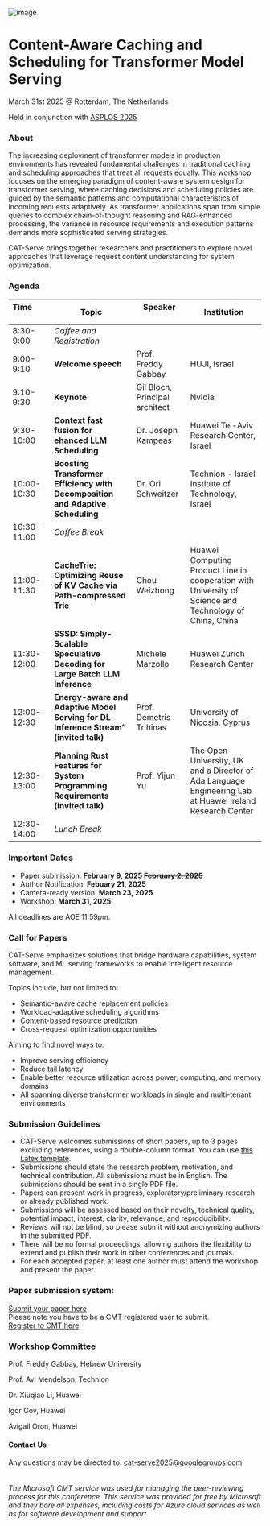 ![image](https://github.com/user-attachments/assets/37909ee7-dd81-4154-94f9-fc88fb477e7e)
# Content-Aware Caching and Scheduling for Transformer Model Serving

March 31st 2025 @ Rotterdam, The Netherlands

Held in conjunction with [ASPLOS 2025](https://www.asplos-conference.org/asplos2025/)

### About

The increasing deployment of transformer models in production environments has revealed fundamental challenges in traditional caching and scheduling approaches that treat all requests equally. This workshop focuses on the emerging paradigm of content-aware system design for transformer serving, where caching decisions and scheduling policies are guided by the semantic patterns and computational characteristics of incoming requests adaptively. As transformer applications span from simple queries to complex chain-of-thought reasoning and RAG-enhanced processing, the variance in resource requirements and execution patterns demands more sophisticated serving strategies.

CAT-Serve brings together researchers and practitioners to explore novel approaches that leverage request content understanding for system optimization.

### Agenda
| Time &nbsp;&nbsp;&nbsp;&nbsp;&nbsp;&nbsp;&nbsp;&nbsp;&nbsp;&nbsp;&nbsp;&nbsp;&nbsp;&nbsp;&nbsp; | Topic | Speaker &nbsp;&nbsp;&nbsp;&nbsp;&nbsp;&nbsp;&nbsp;&nbsp;&nbsp;&nbsp;&nbsp;&nbsp; | Institution |
|:-----------------|-------|---------|-------------|
|8:30-9:00| <i>Coffee and Registration</i> |
|9:00-9:10| <b>Welcome speech</b> |Prof. Freddy Gabbay|HUJI, Israel|
|9:10-9:30|<b>Keynote| Gil Bloch, Principal architect|Nvidia|
|9:30-10:00|<b>Context fast fusion for ehanced LLM Scheduling|Dr. Joseph Kampeas|Huawei Tel-Aviv Research Center, Israel|
|10:00-10:30|<b>Boosting Transformer Efficiency with Decomposition and Adaptive Scheduling|Dr. Ori Schweitzer|Technion - Israel Institute of Technology, Israel|
|10:30-11:00|<i>Coffee Break</i>|
|11:00-11:30|<b>CacheTrie: Optimizing Reuse of KV Cache via Path-compressed Trie</b>|Chou Weizhong|Huawei Computing Product Line in cooperation with University of Science and Technology of China, China|
|11:30-12:00|<b>SSSD: Simply-Scalable Speculative Decoding for Large Batch LLM Inference</b>|Michele Marzollo|Huawei Zurich Research Center|
|12:00-12:30|<b>Energy-aware and Adaptive Model Serving for DL Inference Stream” (invited talk)</b>|Prof. Demetris Trihinas|University of Nicosia, Cyprus|
|12:30-13:00|<b>Planning Rust Features for System Programming Requirements (invited talk)</b>|Prof. Yijun Yu|The Open University, UK and a Director of Ada Language Engineering Lab at Huawei Ireland Research Center|
|12:30-14:00|<i>Lunch Break</i>|
























### Important Dates

-   Paper submission: **February 9, 2025 ~~February 2, 2025~~**
-   Author Notification: **Febuary 21, 2025**
-   Camera-ready version: **March 23, 2025**
-   Workshop: **March 31, 2025**

All deadlines are AOE 11:59pm.

### Call for Papers

CAT-Serve emphasizes solutions that bridge hardware capabilities, system software, and ML serving frameworks to enable intelligent resource management.

Topics include, but not limited to:

-   Semantic-aware cache replacement policies
-   Workload-adaptive scheduling algorithms
-   Content-based resource prediction
-   Cross-request optimization opportunities

Aiming to find novel ways to:

-   Improve serving efficiency
-   Reduce tail latency
-   Enable better resource utilization across power, computing, and memory domains
-   All spanning diverse transformer workloads in single and multi-tenant environments

### Submission Guidelines

- CAT-Serve welcomes submissions of short papers, up to 3 pages excluding references, using a double-column format. You can use [this Latex template](CATServe2025_paper_template.tex).
- Submissions should state the research problem, motivation, and technical contribution. All submissions must be in English. The submissions should be sent in a single PDF file.
- Papers can present work in progress, exploratory/preliminary research or already published work.
- Submissions will be assessed based on their novelty, technical quality, potential impact, interest, clarity, relevance, and reproducibility.
- Reviews will not be blind, so please submit without anonymizing authors in the submitted PDF.
- There will be no formal proceedings, allowing authors the flexibility to extend and publish their work in other conferences and journals.
- For each accepted paper, at least one author must attend the workshop and present the paper.

### Paper submission system:   
[Submit your paper here](https://cmt3.research.microsoft.com/CATSERVE2025/Submission/Index)   
Please note you have to be a CMT registered user to submit.   
[Register to CMT here](https://cmt3.research.microsoft.com/User/Register)

### Workshop Committee

Prof. Freddy Gabbay, Hebrew University

Prof. Avi Mendelson, Technion

Dr. Xiuqiao Li, Huawei

Igor Gov, Huawei

Avigail Oron, Huawei

#### Contact Us

Any questions may be directed to: cat-serve2025@googlegroups.com  
<br>
<br>
*The Microsoft CMT service was used for managing the peer-reviewing process for this conference. This service was provided for free by Microsoft and they bore all expenses, including costs for Azure cloud services as well as for software development and support.*




